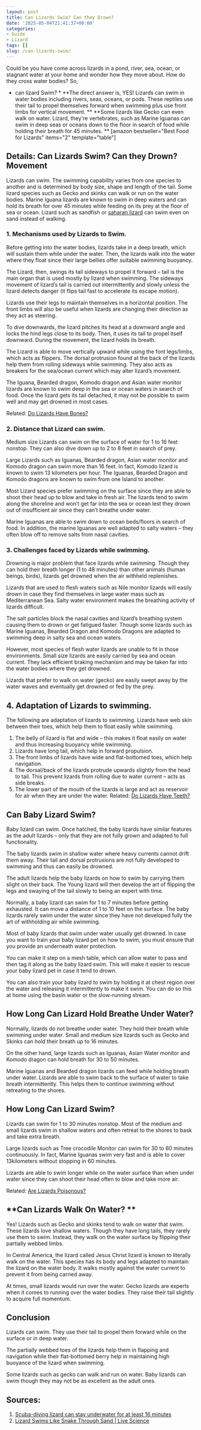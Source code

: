 ```yaml
---
layout: post
title: Can Lizards Swim? Can they Drown?
date: '2025-05-04T21:41:37+00:00'
categories:
- Guide
- Lizard
tags: []
slug: /can-lizards-swim/
---
```


Could be you have come across lizards in a pond, river, sea, ocean, or stagnant water at your home and wonder how they move about. How do they cross water bodies? So,
* can lizard Swim? *
**The direct answer is, YES! Lizards can swim in water bodies including rivers, seas, oceans, or pods. These reptiles use their tail to propel themselves forward when swimming plus use front limbs for vertical movement. **
**Some lizards like Gecko can even walk on water. Lizard, they're vertebrates, such as Marine Iguanas can swim in deep seas or oceans down to the floor in search of food while holding their breath for 45 minutes. **
[amazon bestseller="Best Food for Lizards" items="2" template="table"]
## Details: Can Lizards Swim? Can they Drown? Movement
Lizards can swim. The swimming capability varies from one species to another and is determined by body size, shape and length of the tail. Some lizard species such as Gecko and skinks can walk or run on the water bodies.
Marine Iguana lizards are known to swim in deep waters and can hold its breath for over 45 minutes while feeding on its prey at the floor of sea or ocean. Lizard such as sandfish or
[saharan lizard](https://www.nytimes.com/2009/07/21/science/21obsand.html)
can swim even on sand instead of walking.
### 1. Mechanisms used by Lizards to Swim.
Before getting into the water bodies, lizards take in a deep breath, which will sustain them while under the water. Then, the lizards walk into the water where they float since their large bellies offer suitable swimming buoyancy.

The Lizard, then, swings its tail sideways to propel it forward – tail is the main organ that is used mostly by lizard when swimming. The sideways movement of lizard’s tail is carried out intermittently and slowly unless the lizard detects danger (it flips tail fast to accelerate its escape motion).

Lizards use their legs to maintain themselves in a horizontal position. The front limbs will also be useful when lizards are changing their direction as they act as steering.

To dive downwards, the lizard pitches its head at a downward angle and locks the hind legs close to its body. Then, it uses its tail to propel itself downward. During the movement, the lizard holds its breath.

The Lizard is able to move vertically upward while using the font legs/limbs, which acts as flippers. The dorsal protrusion found at the back of the lizards help them from rolling sideways while swimming. They also acts as breakers for the sea/ocean current which may alter lizard’s movement.

The Iguana, Bearded dragon, Komodo dragon and Asian water monitor lizards are known to swim deep in the sea or ocean waters in search of food. Once the lizard gets its tail detached, it may not be possible to swim well and may get drowned in most cases.

Related:
[Do Lizards Have Bones?](https://pestpolicy.com/do-lizards-have-bones/)
### 2. Distance that Lizard can swim.
Medium size Lizards can swim on the surface of water for 1 to 16 feet nonstop. They can also dive down up to 2 to 8 feet in search of prey.

Large Lizards such as Iguanas, Bearded dragon, Asian water monitor and Komodo dragon can swim more than 16 feet. In fact, Komodo lizard is known to swim 13 kilometers per hour. The Iguanas, Bearded Dragon and Komodo dragons are known to swim from one Island to another.

Most Lizard species prefer swimming on the surface since they are able to shoot their head up to blow and take in fresh air. The lizards tend to swim along the shoreline and won’t get far into the sea or ocean lest they drown out of insufficient air since they can’t breathe under water.

Marine Iguanas are able to swim down to ocean beds/floors in search of food. In addition, the marine Iguanas are well adapted to salty waters – they often blow off to remove salts from nasal cavities.
### 3. Challenges faced by Lizards while swimming.
Drowning is major problem that face lizards while swimming. Though they can hold their breath longer (1 to 48 minutes) than other animals (human beings, birds), lizards get drowned when the air withheld replenishes.

Lizards that are used to flesh waters such as Nile monitor lizards will easily drown in case they find themselves in large water mass such as Mediterranean Sea. Salty water environment makes the breathing activity of lizards difficult.

The salt particles block the nasal cavities and lizard’s breathing system causing them to drown or get fatigued faster. Though some lizards such as Marine Iguanas, Bearded Dragon and Komodo Dragons are adapted to swimming deep in salty sea and ocean waters.

However, most species of flesh water lizards are unable to fit in those environments. Small size lizards are easily carried by sea and ocean current. They lack efficient braking mechanism and may be taken far into the water bodies where they get drowned.

Lizards that prefer to walk on water (gecko) are easily swept away by the water waves and eventually get drowned or fed by the prey.
## 4. Adaptation of Lizards to swimming.
The following are adaptation of lizards to swimming. Lizards have web skin between their toes, which help them to float easily while swimming.
1. The belly of lizard is flat and wide – this makes it float easily on water and thus increasing buoyancy while swimming.
2. Lizards have long tail, which help in forward propulsion.
3. The front limbs of lizards have wide and flat-bottomed toes, which help navigation.
4. The dorsal/back of the lizards protrude upwards slightly from the head to tail. This prevent lizards from rolling due to water current – acts as side breaks.
5. The lower part of the mouth of the lizards is large and act as reservoir for air when they are under the water.
Related:
[Do Lizards Have Teeth?](https://pestpolicy.com/do-lizards-have-teeth/)
## Can Baby Lizard Swim?
Baby lizard can swim. Once hatched, the baby lizards have similar features as the adult lizards – only that they are not fully grown and adapted to full functionality.

The baby lizards swim in shallow water where heavy currents cannot drift them away. Their tail and dorsal protrusions are not fully developed to swimming and thus can easily be drowned.

The adult lizards help the baby lizards on how to swim by carrying them slight on their back. The Young lizard will then develop the art of flipping the legs and swaying of the tail slowly to being an expert with time.

Normally, a baby lizard can swim for 1 to 7 minutes before getting exhausted. It can move a distance of 1 to 10 feet on the surface. The baby lizards rarely swim under the water since they have not developed fully the art of withholding air while swimming.

Most of baby lizards that swim under water usually get drowned. In case you want to train your baby lizard pet on how to swim, you must ensure that you provide an underneath water protection.

You can make it step on a mesh table, which can allow water to pass and then tag it along as the baby lizard swim. This will make it easier to rescue your baby lizard pet in case it tend to drown.

You can also train your baby lizard to swim by holding it at chest region over the water and releasing it intermittently to make it swim. You can do so this at home using the basin water or the slow-running stream.
## **How Long Can Lizard Hold Breathe Under Water?**
Normally, lizards do not breathe under water. They hold their breath while swimming under water. Small and medium size lizards such as Gecko and Skinks can hold their breath up to 16 minutes.

On the other hand, large lizards such as Iguanas, Asian Water monitor and Komodo dragon can hold breath for 30 to 50 minutes.

Marine Iguanas and Bearded dragon lizards can feed while holding breath under water. Lizards are able to swim back to the surface of water to take breath intermittently. This helps them to continue swimming without retreating to the shores.
## **How Long Can Lizard Swim?**
Lizards can swim for 1 to 30 minutes nonstop. Most of the medium and small lizards swim in shallow waters and often retreat to the shores to bask and take extra breath.

Large lizards such as Tree crocodile Monitor can swim for 30 to 60 minutes continuously. In fact, Marine Iguanas swim very fast and is able to cover 13kilometers without stopping in 60 minutes.

Lizards are able to swim longer while on the water surface than when under water since they can shoot their head often to blow and take more air.

Related:
[Are Lizards Poisonous?](https://pestpolicy.com/are-lizards-poisonous/)
## **Can Lizards Walk On Water? **
Yes! Lizards such as Gecko and skinks tend to walk on water that swim. These lizards love shallow waters. Though they have long tails, they rarely use them to swim. Instead, they walk on the water surface by flipping their partially webbed limbs.

In Central America, the lizard called Jesus Christ lizard is known to literally walk on the water. This species has its body and legs adapted to maintain the lizard on the water body. It walks mostly against the water current to prevent it from being carried away.

At times, small lizards would run over the water. Gecko lizards are experts when it comes to running over the water bodies. They raise their tail slightly to acquire full momentum.
## Conclusion
Lizards can swim. They use their tail to propel them forward while on the surface or in deep water.

The partially webbed toes of the lizards help them in flapping and navigation while their flat-bottomed berry help in maintaining high buoyance of the lizard when swimming.

Some lizards such as gecko can walk and run on water. Baby lizards can swim though they may not be as excellent as the adult ones.
## Sources:
1. [Scuba-diving lizard can stay underwater for at least 16 minutes](https://www.newscientist.com/article/2189067-scuba-diving-lizard-can-stay-underwater-for-at-least-16-minutes/)
2. [Lizard Swims Like Snake Through Sand | Live Science](https://www.livescience.com/5577-lizard-swims-snake-sand.html)
